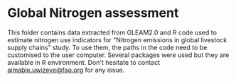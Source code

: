 # Global Nitrogen assessment
This folder contains data extracted from GLEAM2.0 and R code used to estimate nitrogen use indicators for "Nitrogen emissions in global livestock supply chains" study. To use them, the paths in the code need to be customised to the user computer. Several packages were used but they are available in R environment. Don't hesitate to contact aimable.uwizeye@fao.org for any issue.
